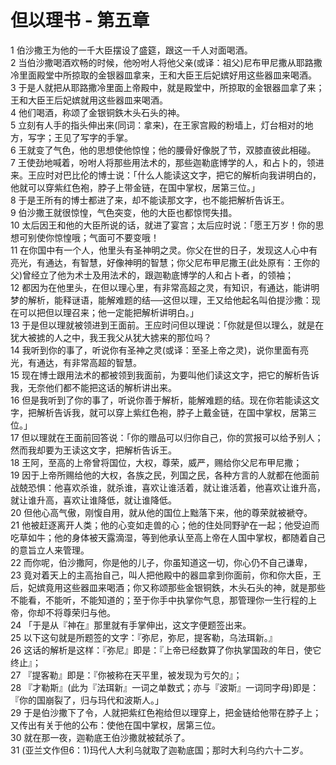 # 但以理书 - 第五章
  
 1 伯沙撒王为他的一千大臣摆设了盛筵，跟这一千人对面喝酒。  
 2 当伯沙撒喝酒欢畅的时候，他吩咐人将他父亲(或译：祖父)尼布甲尼撒从耶路撒冷里面殿堂中所掠取的金银器皿拿来，王和大臣王后妃嫔好用这些器皿来喝酒。  
 3 于是人就把从耶路撒冷里面上帝殿中，就是殿堂中，所掠取的金银器皿拿了来；王和大臣王后妃嫔就用这些器皿来喝酒。  
 4 他们喝酒，称颂了金银铜鉄木头石头的神。  
 5 立刻有人手的指头伸出来(同词：拿来)，在王家宫殿的粉墙上，灯台相对的地方，写字；王见了写字的手掌。  
 6 王就变了气色，他的思想使他惊惶；他的腰骨好像脱了节，双膝直彼此相碰。  
 7 王使劲地喊着，吩咐人将那些用法术的，那些迦勒底博学的人，和占卜的，领进来。王应时对巴比伦的博士说：「什么人能读这文字，把它的解析向我讲明白的，他就可以穿紫红色袍，脖子上带金链，在国中掌权，居第三位。」  
 8 于是王所有的博士都进了来，却不能读那文字，也不能把解析告诉王。  
 9 伯沙撒王就很惊惶，气色突变，他的大臣也都惊愕失措。  
 10 太后因王和他的大臣所说的话，就进了宴宫；太后应时说：「愿王万岁！你的思想可别使你惊惶哦；气面可不要变哦！  
 11 在你国中有一个人，他里头有圣神明之灵。你父在世的日子，发现这人心中有亮光，有通达，有智慧，好像神明的智慧；你父尼布甲尼撒王(此处原有：王你的父)曾经立了他为术士及用法术的，跟迦勒底博学的人和占卜者，的领袖；  
 12 都因为在他里头，在但以理心里，有非常高超之灵，有知识，有通达，能讲明梦的解析，能释谜语，能解难题的结──这但以理，王又给他起名叫伯提沙撒：现在可以把但以理召来；他一定能把解析讲明白。」  
 13 于是但以理就被领进到王面前。王应时问但以理说：「你就是但以理么，就是在犹大被掳的人之中，我王我父从犹大掳来的那位吗？  
 14 我听到你的事了，听说你有圣神之灵(或译：至圣上帝之灵)，说你里面有亮光，有通达，有非常高超的智慧。  
 15 现在博士跟用法术的都被领到我面前，为要叫他们读这文字，把它的解析告诉我，无奈他们都不能把这话的解析讲出来。  
 16 但是我听到了你的事了，听说你善于解析，能解难题的结。现在你若能读这文字，把解析告诉我，就可以穿上紫红色袍，脖子上戴金链，在国中掌权，居第三位。」  
 17 但以理就在王面前回答说：「你的赠品可以归你自己，你的赏报可以给予别人；然而我却要为王读这文字，把解析告诉王。  
 18 王阿，至高的上帝曾将国位，大权，尊荣，威严，赐给你父尼布甲尼撒；  
 19 因于上帝所赐给他的大权，各族之民，列国之民，各种方言的人就都在他面前战兢恐惧：他喜欢杀谁，就杀谁，喜欢让谁活着，就让谁活着，他喜欢让谁升高，就让谁升高，喜欢让谁降低，就让谁降低。  
 20 但他心高气傲，刚愎自用，就从他的国位上黜落下来，他的尊荣就被褫夺。  
 21 他被赶逐离开人类；他的心变如走兽的心；他的住处同野驴在一起；他受迫而吃草如牛；他的身体被天露滴湿，等到他承认至高上帝在人国中掌权，都随着自己的意旨立人来管理。  
 22 而你呢，伯沙撒阿，你是他的儿子，你虽知道这一切，你心仍不自己谦卑，  
 23 竟对着天上的主高抬自己，叫人把他殿中的器皿拿到你面前，你和你大臣，王后，妃嫔竟用这些器皿来喝酒；你又称颂那些金银铜鉄，木头石头的神，就是那些不能看，不能听，不能知道的；至于你手中执掌你气息，那管理你一生行程的上帝，你却不将尊荣归与他。  
 24 「于是从『神在』那里就有手掌伸出，这文字便题签出来。  
 25 以下这句就是所题签的文字：『弥尼，弥尼，提客勒，乌法珥新。』  
 26 这话的解析是这样：『弥尼』即是：『上帝已经数算了你执掌国政的年日，使它终止』；  
 27 『提客勒』即是：『你被称在天平里，被发现为亏欠的』；  
 28 『才勒斯』(此为『法珥新』一词之单数式；亦与『波斯』一词同字母)即是：『你的国崩裂了，归与玛代和波斯人。」  
 29 于是伯沙撒下了令，人就把紫红色袍给但以理穿上，把金链给他带在脖子上；又传出有关于他的公布：使他在国中掌权，居第三位。  
 30 就在那一夜，迦勒底王伯沙撒就被弑杀了。  
 31 (亚兰文作但6：1)玛代人大利乌就取了迦勒底国；那时大利乌约六十二岁。
